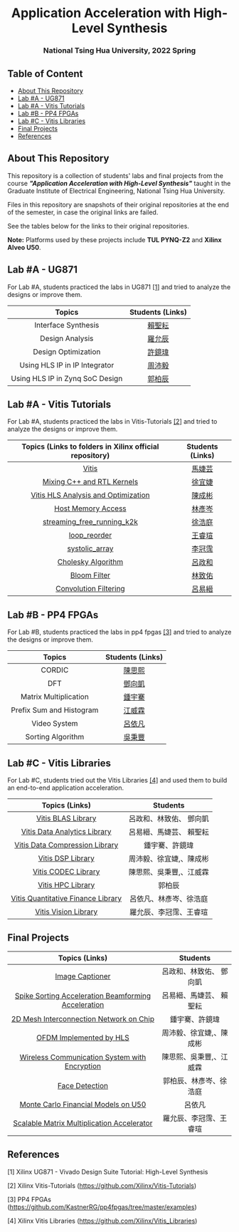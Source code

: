 <h1 align="center">Application Acceleration with High-Level Synthesis</h1>

<h3 align="center">National Tsing Hua University, 2022 Spring</h3>



## Table of Content

- [About This Repository](#about-this-repository)
- [Lab #A - UG871](#lab-a---ug871)
- [Lab #A - Vitis Tutorials](#lab-A---vitis-tutorials)
- [Lab #B - PP4 FPGAs](#lab-B---pp4-fpgas)
- [Lab #C - Vitis Libraries](#lab-c---vitis-libraries)
- [Final Projects](#final-projects)
- [References](#references)



## About This Repository

This repository is a collection of students' labs and final projects from the course ***"Application Acceleration with High-Level Synthesis"*** taught in the Graduate Institute of Electrical Engineering, National Tsing Hua University.

Files in this repository are snapshots of their original repositories at the end of the semester, in case the original links are failed. 

See the tables below for the links to their original repositories.

**Note:** Platforms used by these projects include **TUL PYNQ-Z2** and **Xilinx Alveo U50**.



## Lab #A - UG871

For Lab #A, students practiced the labs in UG871 [[1]](#[1]) and tried to analyze the designs or improve them.

|             Topics              |                       Students (Links)                       |
| :-----------------------------: | :----------------------------------------------------------: |
|       Interface Synthesis       |      [賴聖耘](https://github.com/sdfhgdfhjsfg/HLS_NTHU)      |
|         Design Analysis         | [羅允辰](https://github.com/jasonlo0509/DCT_HLS_Optimization) |
|       Design Optimization       |   [許鏡瑋](https://github.com/hsuyuri/110061901_lab_a.git)   |
|  Using HLS IP in IP Integrator  |     [周沛毅](https://github.com/chou111064529/HLS_LABA)      |
| Using HLS IP in Zynq SoC Design |        [郭柏辰](https://github.com/pckuo95/HLS_labA)         |



## Lab #A - Vitis Tutorials

For Lab #A, students practiced the labs in Vitis-Tutorials [[2]](#[2]) and tried to analyze the designs or improve them.

|   Topics (Links to folders in Xilinx official repository)    |                       Students (Links)                       |
| :----------------------------------------------------------: | :----------------------------------------------------------: |
| [Vitis](https://github.com/Xilinx/Vitis-Tutorials/tree/2021.1/Getting_Started/Vitis) |       [馬婕芸](https://github.com/jieyunma/AAHLS_LabA)       |
| [Mixing C++ and RTL Kernels](https://github.com/Xilinx/Vitis-Tutorials/tree/2021.2/Hardware_Acceleration/Feature_Tutorials/02-mixing-c-rtl-kernels) | [徐宜婕](https://github.com/Xilinx/Vitis-Tutorials/tree/2021.2/Hardware_Acceleration/Feature_Tutorials/01-rtl_kernel_workflow) |
| [Vitis HLS Analysis and Optimization](https://github.com/Xilinx/Vitis-Tutorials/blob/2021.2/Hardware_Acceleration/Feature_Tutorials/03-dataflow_debug_and_optimization/README.md) |       [陳成彬](https://github.com/ben60915/LabA-no.8)        |
| [Host Memory Access](https://github.com/Xilinx/Vitis-Tutorials/tree/2021.2/Hardware_Acceleration/Feature_Tutorials/08-using-hostmem) | [林彥岑](https://github.com/yclin629/High-Level-Synthesis--Host-Memory-Access) |
| [streaming_free_running_k2k](https://github.com/Xilinx/Vitis_Accel_Examples/tree/master/host/streaming_free_running_k2k) |        [徐浩庭](https://github.com/TimHsu28/Tim-Hsu)         |
| [loop_reorder](https://github.com/Xilinx/Vitis_Accel_Examples/tree/master/cpp_kernels/loop_reorder) | [王睿瑄](https://github.com/rhsuanwang/HLS_Lab_B_Loop_Reorder) |
| [systolic_array](https://github.com/Xilinx/Vitis_Accel_Examples/tree/master/cpp_kernels/systolic_array) |  [李冠霈](https://github.com/kuanpei/Lab_B_Systolic_array)   |
| [Cholesky Algorithm](https://github.com/Xilinx/Vitis-Tutorials/tree/2021.2/Hardware_Acceleration/Design_Tutorials/06-cholesky-accel) |     [呂政和](https://github.com/hank871116/HLS_LAB_B_5)      |
| [Bloom Filter](https://github.com/Xilinx/Vitis-Tutorials/tree/2021.2/Hardware_Acceleration/Design_Tutorials/02-bloom) | [林致佑](https://github.com/ChihyuLin0211/Lab_B_Vitis_Tutorials_02_Bloom) |
| [Convolution Filtering](https://github.com/Xilinx/Vitis-Tutorials/tree/2021.2/Hardware_Acceleration/Design_Tutorials/01-convolution-tutorial) |        [呂易縉](https://github.com/Luyee24/HLS_Lab_B)        |



## Lab #B - PP4 FPGAs

For Lab #B, students practiced the labs in pp4 fpgas [[3]](#[3]) and tried to analyze the designs or improve them.

|          Topics          |                       Students (Links)                       |
| :----------------------: | :----------------------------------------------------------: |
|          CORDIC          |    [陳思熙](https://github.com/SzuHsi/AAHLS_LabB_cordic)     |
|           DFT            |     [鄧向凱](https://github.com/StanTeng/AAHLS_labB_DFT)     |
|  Matrix Multiplication   | [鍾宇騫](https://github.com/andy39866821/AAHLS-LabB-Matrix-Multiplication) |
| Prefix Sum and Histogram | [江威霖](https://github.com/caota985107/prefix-sum-and-histogram) |
|       Video System       | [呂依凡](https://github.com/EvanLu0815/HLS/tree/main/LABB_video_processing) |
|    Sorting Algorithm     |  [吳秉豐](•https://github.com/bobwu0224/HLS_lab_B_sorting)   |

## Lab #C - Vitis Libraries

For Lab #C, students tried out the Vitis Libraries [[4]](#[4]) and used them to build an end-to-end application acceleration.

|                        Topics (Links)                        |        Students         |
| :----------------------------------------------------------: | :---------------------: |
| [Vitis BLAS Library](https://github.com/hank871116/HLS_LAB_C_blas) | 呂政和、林致佑、 鄧向凱 |
| [Vitis Data Analytics Library](https://github.com/Luyee24/HLS_Lab_C) | 呂易縉、馬婕芸、 賴聖耘 |
| [Vitis Data Compression Library](•https://github.com/andy39866821/AAHLS-LabC-Vitis-Library-Data-Compression) |     鍾宇騫、許鏡瑋      |
| [Vitis DSP Library](https://github.com/ben60915/HLS-Lab_C-dsp-library-report) | 周沛毅、徐宜婕,、陳成彬 |
| [Vitis CODEC Library](https://github.com/bobwu0224/HLS_lab_C_Codec) | 陳思熙、吳秉豐,、江威霖 |
|   [Vitis HPC Library](https://github.com/pckuo95/HLS_LabC)   |         郭柏辰          |
| [Vitis Quantitative Finance Library](https://github.com/EvanLu0815/labC_quantitativeFinance) | 呂依凡、林彥岑、徐浩庭  |
| [Vitis Vision Library](https://github.com/rhsuanwang/Lab-C_vision_color_detect) | 羅允辰、李冠霈、王睿瑄  |



## Final Projects

|                        Topics (Links)                        |        Students         |
| :----------------------------------------------------------: | :---------------------: |
| [Image Captioner](https://github.com/hank871116/HLS_final_project) | 呂政和、林致佑、 鄧向凱 |
| [Spike Sorting Acceleration Beamforming Acceleration](https://github.com/jieyunma/AAHLS_final) | 呂易縉、馬婕芸、 賴聖耘 |
| [2D Mesh Interconnection Network on Chip](https://github.com/andy39866821/Vitis-HLS-2D-Mesh-NoC-Implementation) |     鍾宇騫、許鏡瑋      |
| [OFDM Implemented by HLS](https://github.com/Yichieh0/OFDM_Implemented_by_HLS) | 周沛毅、徐宜婕,、陳成彬 |
| [Wireless Communication System with Encryption](https://github.com/caota985107/HLS_AES_MIMO) | 陳思熙、吳秉豐,、江威霖 |
| [Face Detection](https://github.com/pckuo95/HLS_Final_team_06) | 郭柏辰、林彥岑、徐浩庭  |
| [Monte Carlo Financial Models on U50](https://github.com/EvanLu0815/Final_monteCarloFinancialModel) |         呂依凡          |
| [Scalable Matrix Multiplication Accelerator](https://github.com/jasonlo0509/gemm_hls) | 羅允辰、李冠霈、王睿瑄  |



## References

<a id="[1]">[1]</a> Xilinx UG871 - Vivado Design Suite Tutorial: High-Level Synthesis

<a id="[2]">[2]</a> Xilinx Vitis-Tutorials (https://github.com/Xilinx/Vitis-Tutorials)

<a id="[3]">[3]</a> PP4 FPGAs (https://github.com/KastnerRG/pp4fpgas/tree/master/examples)

<a id="[4]">[4]</a> Xilinx Vitis Libraries (https://github.com/Xilinx/Vitis_Libraries)
